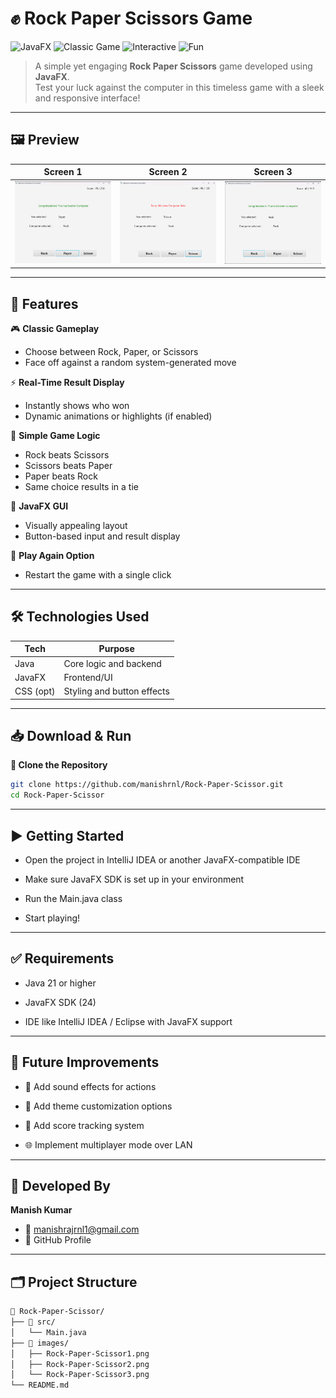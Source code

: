# ✊ Rock Paper Scissors Game

![JavaFX](https://img.shields.io/badge/JavaFX-UI-blue.svg?style=for-the-badge)
![Classic Game](https://img.shields.io/badge/Game-Rock%20Paper%20Scissors-green?style=for-the-badge)
![Interactive](https://img.shields.io/badge/Interactive-Yes-orange?style=for-the-badge)
![Fun](https://img.shields.io/badge/Fun-Level%20100-brightgreen?style=for-the-badge)

> A simple yet engaging **Rock Paper Scissors** game developed using **JavaFX**.  
> Test your luck against the computer in this timeless game with a sleek and responsive interface!







---






## 🖼️ Preview

| Screen 1 | Screen 2 | Screen 3 |
|------------------|----------|----------------|
| ![Start](Images/Rock-Paper-Scissor1.png) | ![Play](Images/Rock-Paper-Scissor2.png) | ![Result](Images/Rock-Paper-Scissor3.png) |




---




## 🎯 Features

🎮 **Classic Gameplay**  
- Choose between Rock, Paper, or Scissors  
- Face off against a random system-generated move

⚡ **Real-Time Result Display**  
- Instantly shows who won  
- Dynamic animations or highlights (if enabled)

🧠 **Simple Game Logic**  
- Rock beats Scissors  
- Scissors beats Paper  
- Paper beats Rock  
- Same choice results in a tie

🎨 **JavaFX GUI**  
- Visually appealing layout  
- Button-based input and result display

🔁 **Play Again Option**  
- Restart the game with a single click




---




## 🛠️ Technologies Used

| Tech       | Purpose                          |
|------------|----------------------------------|
| Java       | Core logic and backend           |
| JavaFX     | Frontend/UI                      |
| CSS (opt)  | Styling and button effects       |



---



## 📥 Download & Run
**🔗 Clone the Repository**

```bash
git clone https://github.com/manishrnl/Rock-Paper-Scissor.git
cd Rock-Paper-Scissor
```


---


## ▶️ Getting Started
- Open the project in IntelliJ IDEA or another JavaFX-compatible IDE

- Make sure JavaFX SDK is set up in your environment

- Run the Main.java class

- Start playing!



---



## ✅ Requirements
- Java 21 or higher

- JavaFX SDK (24)

- IDE like IntelliJ IDEA / Eclipse with JavaFX support



---




## 📌 Future Improvements
- 🎵 Add sound effects for actions

- 🎨 Add theme customization options

- 🧠 Add score tracking system

- 🌐 Implement multiplayer mode over LAN


---



## 👤 Developed By

**Manish Kumar**
- 📧 manishrajrnl1@gmail.com
- 🔗 GitHub Profile


---



## 🗂 Project Structure
```bash
📁 Rock-Paper-Scissor/
├── 📁 src/
│   └── Main.java
├── 📁 images/
│   ├── Rock-Paper-Scissor1.png
│   ├── Rock-Paper-Scissor2.png
│   └── Rock-Paper-Scissor3.png
└── README.md

```


